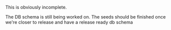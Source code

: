 This is obviously incomplete.

The DB schema is still being worked on. The seeds should be finished once we're closer to release and have a release ready
db schema
